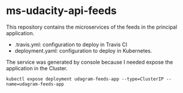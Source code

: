 # ms-udacity-api-feeds

This repository contains the microservices of the feeds in the principal application.  

* .travis.yml: configuration to deploy in Travis CI
* deployment.yaml: configuration to deploy in Kubernetes.

The service was generated by console because I needed expose the application in the Cluster.

```
kubectl expose deployment udagram-feeds-app --type=ClusterIP --name=udagram-feeds-app
```